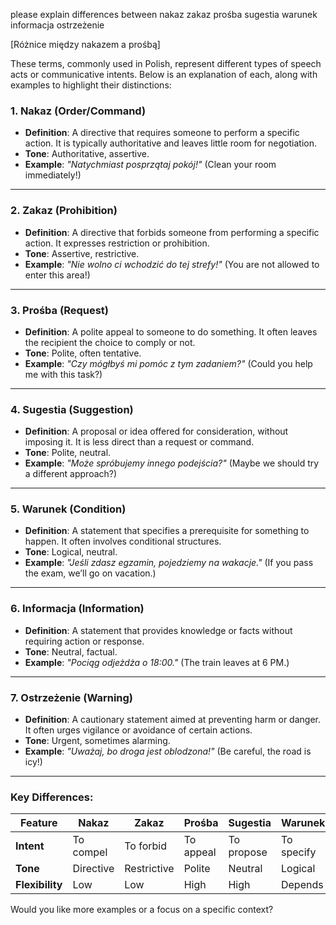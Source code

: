 please explain differences between nakaz zakaz prośba sugestia warunek informacja ostrzeżenie

[Różnice między nakazem a prośbą]

These terms, commonly used in Polish, represent different types of speech acts or communicative intents. Below is an explanation of each, along with examples to highlight their distinctions:

### 1. **Nakaz (Order/Command)**
   - **Definition**: A directive that requires someone to perform a specific action. It is typically authoritative and leaves little room for negotiation.
   - **Tone**: Authoritative, assertive.
   - **Example**: *"Natychmiast posprzątaj pokój!"* (Clean your room immediately!)

---

### 2. **Zakaz (Prohibition)**
   - **Definition**: A directive that forbids someone from performing a specific action. It expresses restriction or prohibition.
   - **Tone**: Assertive, restrictive.
   - **Example**: *"Nie wolno ci wchodzić do tej strefy!"* (You are not allowed to enter this area!)

---

### 3. **Prośba (Request)**
   - **Definition**: A polite appeal to someone to do something. It often leaves the recipient the choice to comply or not.
   - **Tone**: Polite, often tentative.
   - **Example**: *"Czy mógłbyś mi pomóc z tym zadaniem?"* (Could you help me with this task?)

---

### 4. **Sugestia (Suggestion)**
   - **Definition**: A proposal or idea offered for consideration, without imposing it. It is less direct than a request or command.
   - **Tone**: Polite, neutral.
   - **Example**: *"Może spróbujemy innego podejścia?"* (Maybe we should try a different approach?)

---

### 5. **Warunek (Condition)**
   - **Definition**: A statement that specifies a prerequisite for something to happen. It often involves conditional structures.
   - **Tone**: Logical, neutral.
   - **Example**: *"Jeśli zdasz egzamin, pojedziemy na wakacje."* (If you pass the exam, we’ll go on vacation.)

---

### 6. **Informacja (Information)**
   - **Definition**: A statement that provides knowledge or facts without requiring action or response.
   - **Tone**: Neutral, factual.
   - **Example**: *"Pociąg odjeżdża o 18:00."* (The train leaves at 6 PM.)

---

### 7. **Ostrzeżenie (Warning)**
   - **Definition**: A cautionary statement aimed at preventing harm or danger. It often urges vigilance or avoidance of certain actions.
   - **Tone**: Urgent, sometimes alarming.
   - **Example**: *"Uważaj, bo droga jest oblodzona!"* (Be careful, the road is icy!)

---

### Key Differences:
| **Feature**        | **Nakaz**   | **Zakaz**   | **Prośba**  | **Sugestia** | **Warunek** | **Informacja** | **Ostrzeżenie** |
|---------------------|-------------|-------------|-------------|--------------|-------------|----------------|-----------------|
| **Intent**          | To compel   | To forbid   | To appeal   | To propose   | To specify  | To inform      | To caution      |
| **Tone**            | Directive   | Restrictive | Polite      | Neutral      | Logical     | Neutral        | Urgent          |
| **Flexibility**     | Low         | Low         | High        | High         | Depends     | None           | Depends         |

Would you like more examples or a focus on a specific context?
